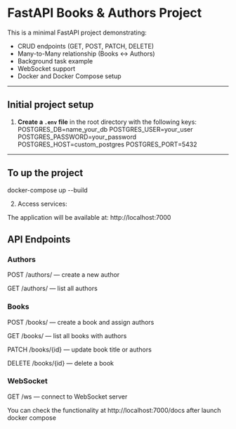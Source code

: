 # FastAPI Books & Authors Project

This is a minimal FastAPI project demonstrating:

- CRUD endpoints (GET, POST, PATCH, DELETE)
- Many-to-Many relationship (Books ↔ Authors)
- Background task example
- WebSocket support
- Docker and Docker Compose setup

---

## Initial project setup

1. **Create a `.env` file** in the root directory with the following keys:
    POSTGRES_DB=name_your_db
    POSTGRES_USER=your_user
    POSTGRES_PASSWORD=your_password
    POSTGRES_HOST=custom_postgres
    POSTGRES_PORT=5432

---

## To up the project

docker-compose up --build


2. Access services:

The application will be available at: http://localhost:7000

## API Endpoints

### Authors
POST /authors/ — create a new author

GET /authors/ — list all authors

### Books
POST /books/ — create a book and assign authors

GET /books/ — list all books with authors

PATCH /books/{id} — update book title or authors

DELETE /books/{id} — delete a book

### WebSocket
GET /ws — connect to WebSocket server

You can check the functionality at http://localhost:7000/docs after launch docker compose